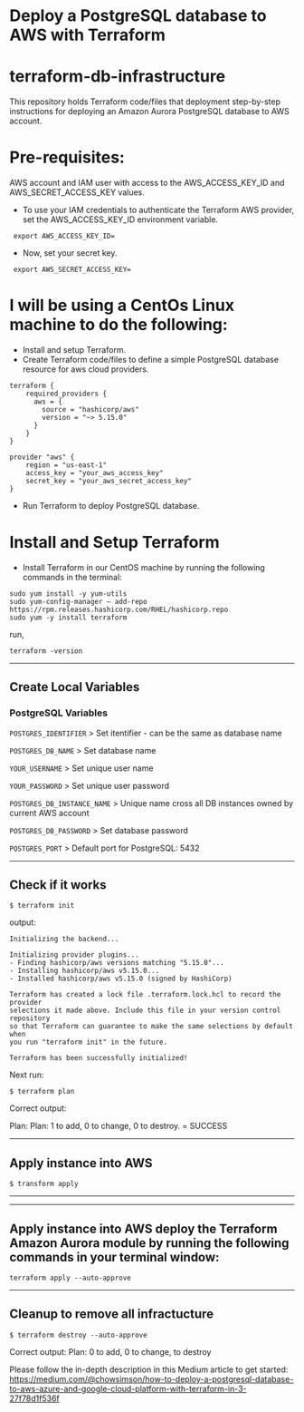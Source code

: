 # Deploy a PostgreSQL database to AWS with Terraform

# terraform-db-infrastructure
This repository holds Terraform code/files that deployment step-by-step instructions for deploying an Amazon Aurora PostgreSQL database to AWS account.

# Pre-requisites:
AWS account and IAM user with access to the AWS_ACCESS_KEY_ID and AWS_SECRET_ACCESS_KEY values. 

- To use your IAM credentials to authenticate the Terraform AWS provider, set the AWS_ACCESS_KEY_ID environment variable.
```
 export AWS_ACCESS_KEY_ID=
```

- Now, set your secret key.
```
 export AWS_SECRET_ACCESS_KEY=
```

# I will be using a CentOs Linux machine to do the following:

- Install and setup Terraform.
- Create Terraform code/files to define a simple PostgreSQL database resource for aws cloud providers.
```
terraform {
    required_providers {
      aws = {
        source = "hashicorp/aws"
        version = "~> 5.15.0"
      }
    }
}

provider "aws" {
    region = "us-east-1"
    access_key = "your_aws_access_key"
    secret_key = "your_aws_secret_access_key"
}
```

- Run Terraform to deploy PostgreSQL database.

# Install and Setup Terraform

- Install Terraform in our CentOS machine by running the following commands in the terminal:
```
sudo yum install -y yum-utils
sudo yum-config-manager — add-repo https://rpm.releases.hashicorp.com/RHEL/hashicorp.repo
sudo yum -y install terraform
```

run, 
```
terraform -version
```

---

## Create Local Variables

### PostgreSQL Variables

`POSTGRES_IDENTIFIER` > Set itentifier - can be the same as database name

`POSTGRES_DB_NAME` > Set database name

`YOUR_USERNAME` > Set unique user name

`YOUR_PASSWORD` > Set unique user password

`POSTGRES_DB_INSTANCE_NAME` > Unique name cross all DB instances owned by current AWS account

`POSTGRES_DB_PASSWORD` > Set database password

`POSTGRES_PORT` > Default port for PostgreSQL: 5432

---

## Check if it works

```
$ terraform init
```
output:
```
Initializing the backend...

Initializing provider plugins...
- Finding hashicorp/aws versions matching "5.15.0"...
- Installing hashicorp/aws v5.15.0...
- Installed hashicorp/aws v5.15.0 (signed by HashiCorp)

Terraform has created a lock file .terraform.lock.hcl to record the provider
selections it made above. Include this file in your version control repository
so that Terraform can guarantee to make the same selections by default when
you run "terraform init" in the future.

Terraform has been successfully initialized!
```
Next run:

```
$ terraform plan
```

Correct output:

Plan: Plan: 1 to add, 0 to change, 0 to destroy. = SUCCESS

---

## Apply instance into AWS

```
$ transform apply
```

---

---

## Apply instance into AWS deploy the Terraform Amazon Aurora module by running the following commands in your terminal window:

```
terraform apply --auto-approve
```

---

## Cleanup to remove all infractucture

```
$ terraform destroy --auto-approve
```

Correct output:
Plan: 0 to add, 0 to change, <number-of-resources> to destroy




























Please follow the in-depth description in this Medium article to get started: https://medium.com/@chowsimson/how-to-deploy-a-postgresql-database-to-aws-azure-and-google-cloud-platform-with-terraform-in-3-27f78d1f536f
